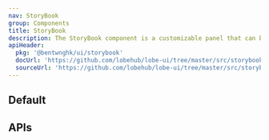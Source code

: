 ```yaml
---
nav: StoryBook
group: Components
title: StoryBook
description: The StoryBook component is a customizable panel that can be used to display and edit data. It is composed of a left section, where the main content is displayed, and a right section, where a LevaPanel component is rendered. The LevaPanel is a third-party component that allows users to edit and manipulate data.
apiHeader:
  pkg: '@bentwnghk/ui/storybook'
  docUrl: 'https://github.com/lobehub/lobe-ui/tree/master/src/storybook/StoryBook/index.md'
  sourceUrl: 'https://github.com/lobehub/lobe-ui/tree/master/src/storybook/StoryBook/index.tsx'
---
```


## Default

<code src="./demos/index.tsx" nopadding></code>

## APIs

<API></API>
